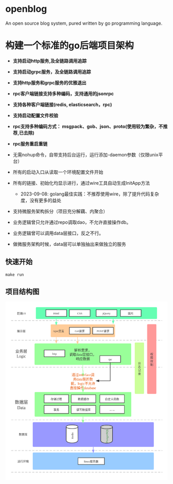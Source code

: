 # openblog

An open source blog system,  pured written by go programming language.

# 构建一个标准的go后端项目架构
- **支持启动http服务,及全链路调用追踪**
- **支持启动grpc服务，及全链路调用追踪**
- **支持http服务和grpc服务的优雅退出**
- **rpc客户端链接支持多种编码，支持通用的jsonrpc**
- **支持各种客户端链接(redis, elasticsearch，rpc)**
- **支持启动配置文件校验**
- **rpc支持多种编码方式： msgpack、gob、json、proto(使用较为繁杂，不推荐,已去除)**
- **rpc服务重启重链**
- 无需nohup命令，自带支持后台运行，运行添加-daemon参数（仅限unix平台）
- 所有的启动入口从读取一个环境配置文件开始
- 所有的链接、初始化均显示进行，通过wire工具自动生成InitApp方法
    - 2023-09-08: golang最佳实践：不推荐使用wire，除了提升代码复杂度，没有更多的益处
- 支持微服务架构拆分（项目充分解藕、内聚合）

- 业务逻辑曾只允许通过repo调取dao，不允许直接操作db。
- 业务逻辑曾可以调用data层接口，反之不行。
- 做微服务架构时候，data层可以单独抽出来做独立的服务


## 快速开始
```shell
make run

```
## 项目结构图
![avatar](images/app.png)
